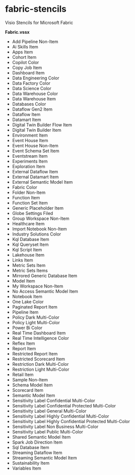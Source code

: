 # fabric-stencils

Visio Stencils for Microsoft Fabric



**Fabric.vssx**

- Add Pipeline Non-Item
- Ai Skills Item
- Apps Item
- Cohort Item
- Copilot Color
- Copy Job Item
- Dashboard Item
- Data Engineering Color
- Data Factory Color
- Data Science Color
- Data Warehouse Color
- Data Warehouse Item
- Databases Color
- Dataflow Gen2 Item
- Dataflow Item
- Datamart Item
- Digital Twin Builder Flow Item
- Digital Twin Builder Item
- Environment Item
- Event House Item
- Event House Non-Item
- Event Schema Set Item
- Eventstream Item
- Experiments Item
- Exploration Item
- External Dataflow Item
- External Datamart Item
- External Semantic Model Item
- Fabric Color
- Folder Non-Item
- Function Item
- Function Set Item
- Generic Placeholder Item
- Globe Settings Filed
- Group Workspace Non-Item
- Healthcare Item
- Import Notebook Non-Item
- Industry Solutions Color
- Kql Database Item
- Kql Queryset Item
- Kql Script Item
- Lakehouse Item
- Links Item
- Metric Sets Item
- Metric Sets Items
- Mirrored Generic Database Item
- Model Item
- My Workspace Non-Item
- No Access Semantic Model Item
- Notebook Item
- One Lake Color
- Paginated Report Item
- Pipeline Item
- Policy Dark Multi-Color
- Policy Light Multi-Color
- Power Bi Color
- Real Time Dashboard Item
- Real Time Intelligence Color
- Reflex Item
- Report Item
- Restricted Report Item
- Restricted Scorecard Item
- Restriction Dark Multi-Color
- Restriction Light Multi-Color
- Retail Item
- Sample Non-Item
- Schema Model Item
- Scorecard Item
- Semantic Model Item
- Sensitivity Label Confidential Multi-Color
- Sensitivity Label Confidential Protected Multi-Color
- Sensitivity Label General Multi-Color
- Sensitivity Label Highly Confidential Multi-Color
- Sensitivity Label Highly Confidential Protected Multi-Color
- Sensitivity Label Non Business Multi-Color
- Sensitivity Label Public Multi-Color
- Shared Semantic Model Item
- Spark Job Direction Item
- Sql Database Item
- Streaming Dataflow Item
- Streaming Semantic Model Item
- Sustainability Item
- Variables Item


